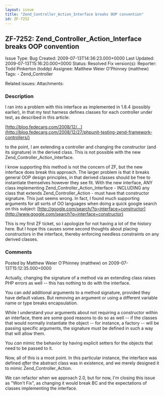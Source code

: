 ```yaml
---
layout: issue
title: "Zend_Controller_Action_Interface breaks OOP convention"
id: ZF-7252
---
```


ZF-7252: Zend\_Controller\_Action\_Interface breaks OOP convention
------------------------------------------------------------------

 Issue Type: Bug Created: 2009-07-13T14:36:23.000+0000 Last Updated: 2009-07-13T15:16:20.000+0000 Status: Resolved Fix version(s): 
 Reporter:  Todd Pinkerton (toddp)  Assignee:  Matthew Weier O'Phinney (matthew)  Tags: - Zend\_Controller
 
 Related issues: 
 Attachments: 
### Description

I ran into a problem with this interface as implemented in 1.8.4 (possibly earlier), in that my test harness defines classes for each controller under test, as described in this article:

[http://blog.fedecarg.com/2008/12/…](http://blog.fedecarg.com/2008/12/27/phpunit-testing-zend-framework-controllers/)

to the point, I am extending a controller and changing the constructor (and its signature) in the derived class. This is not possible with the new Zend\_Controller\_Action\_Interface.

I know supporting this method is not the concern of ZF, but the new interface does break this approach. The larger problem is that it breaks general OOP design principles, in that derived classes should be free to instantiate themselves however they see fit. With the new interface, ANY class implementing Zend\_Controller\_Action\_Interface - INCLUDING any class that extends Zend\_Controller\_Action - must have that constructor signature. This just seems wrong. In fact, I found much supporting arguments for all sorts of OO languages when doing a quick google search on this subject: [http://google.com/search/?q=interface+constructor](http://www.google.com/search?q=interface+constructor)

This is my first ZF ticket, so I apologize for not having a lot of the history here. But I hope this causes some second thoughts about placing constructors in the interface, thereby enforcing needless constraints on any derived classes.

 

 

### Comments

Posted by Matthew Weier O'Phinney (matthew) on 2009-07-13T15:12:35.000+0000

Actually, changing the signature of a method via an extending class raises PHP errors as well -- this has nothing to do with the interface.

You can _add_ additional arguments to a method signature, provided they have default values. But removing an argument or using a different variable name or type breaks encapsulation.

While I understand your arguments about not requiring a constructor within an interface, there are some good reasons to do so as well -- if the classes that would normally instantiate the object -- for instance, a factory -- will be passing specific arguments, the signature must be defined in such a way that will allow them.

You _can_ mimic the behavior by having explicit setters for the objects that need to be passed to it.

Now, all of this is a moot point. In this particular instance, the interface was defined _after_ the abstract class was in existence, and we merely designed it to mimic Zend\_Controller\_Action.

We can refactor when we approach 2.0, but for now, I'm closing this issue as "Won't Fix", as changing it would break BC and the expectations of classes implementing the interface.

 

 